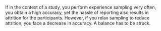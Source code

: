 If in the context of a study, you perform experience sampling very often, you obtain a high accuracy, yet the hassle of reporting also results in attrition for the participants. However, if you relax sampling to reduce attrition, you face a decrease in accuracy. A balance has to be struck.